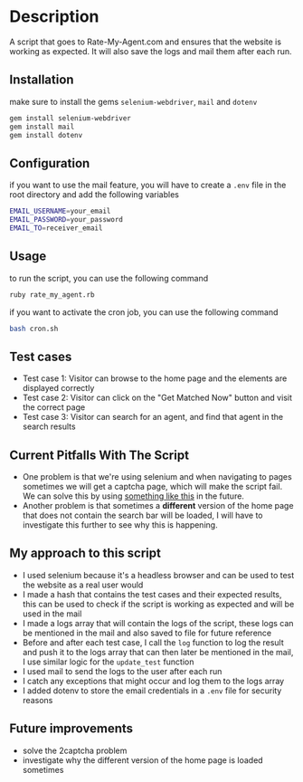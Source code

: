 # Description

A script that goes to Rate-My-Agent.com and ensures that the website is working as expected. It will also save the logs and mail them after each run.

## Installation

make sure to install the gems `selenium-webdriver`, `mail` and `dotenv`

```bash
gem install selenium-webdriver
gem install mail
gem install dotenv
```

## Configuration

if you want to use the mail feature, you will have to create a `.env` file in the root directory and add the following variables

```bash
EMAIL_USERNAME=your_email
EMAIL_PASSWORD=your_password
EMAIL_TO=receiver_email
```

## Usage

to run the script, you can use the following command

```bash
ruby rate_my_agent.rb
```

if you want to activate the cron job, you can use the following command

```bash
bash cron.sh
```

## Test cases

- Test case 1: Visitor can browse to the home page and the elements are displayed correctly
- Test case 2: Visitor can click on the "Get Matched Now" button and visit the correct page
- Test case 3: Visitor can search for an agent, and find that agent in the search results

## Current Pitfalls With The Script

- One problem is that we're using selenium and when navigating to pages sometimes we will get a captcha page, which will make the script fail. We can solve this by using [something like this](https://2captcha.com/blog/how-to-use-2captcha-solver-extension-in-puppeteer) in the future.
- Another problem is that sometimes a **different** version of the home page that does not contain the search bar will be loaded, I will have to investigate this further to see why this is happening.

## My approach to this script

- I used selenium because it's a headless browser and can be used to test the website as a real user would
- I made a hash that contains the test cases and their expected results, this can be used to check if the script is working as expected and will be used in the mail
- I made a logs array that will contain the logs of the script, these logs can be mentioned in the mail and also saved to file for future reference
- Before and after each test case, I call the `log` function to log the result and push it to the logs array that can then later be mentioned in the mail, I use similar logic for the `update_test` function
- I used mail to send the logs to the user after each run
- I catch any exceptions that might occur and log them to the logs array
- I added dotenv to store the email credentials in a `.env` file for security reasons

## Future improvements

- solve the 2captcha problem
- investigate why the different version of the home page is loaded sometimes
